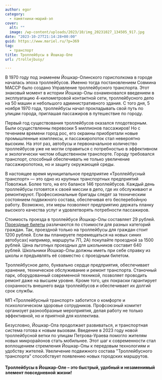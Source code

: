 ```yaml
---
author: egor
category:
  - памятники-марий-эл
cover:
  alt: ""
  image: /wp-content/uploads/2023/10/img_20231027_134505_917.jpg
date: "2023-10-27T21:14:28+00:00"
guid: https://www.mariel.ru/?p=369
tag:
  - транспорт
title: Троллейбусы в Йошкар-Оле
url: /trollejbusy/

---
```

В 1970 году под знаменем Йошкар-Олинского горисполкома в городе началась эпоха троллейбусов. Именно тогда постановлением Совмина МАССР было создано Управление троллейбусного транспорта. Этот знаковый момент в истории Йошкар-Олы ознаменовался введением в эксплуатацию 4-километровой контактной сети, троллейбусного депо на 50 машин и небольшого административного здания. С того дня, 5 ноября 1970 года, троллейбусы начал прокладывать свой путь по улицам города, приглашая пассажиров в путешествие по городу.

Первый год существования троллейбусов оказался плодотворным. Были осуществленны перевозки 5 миллионов пассажиров! Но с течением времени город рос, его окраины приобретали новые промышленные комплексы, и пассажиропоток стал невероятно высоким. На этот раз, автобусы и первоначальное количество троллейбусов уже не могли справиться с потребностью в эффективном и экологически чистом общественном транспорте. Городу требовался транспорт, способный обеспечивать не только увеличение пассажиропотока, но и защиту окружающей среды.

В настоящее время муниципальное предприятие «Троллейбусный транспорт» — это одно из крупных транспортных предприятий Поволжья. Более того, на его балансе 146 троллейбусов. Каждый день троллейбусы готовятся к своей миссии в депо, где их обслуживают и ремонтируют. Профессиональные бригады следят за техническим состоянием подвижного состава, обеспечивая его бесперебойную работу. Возможно, эти меры позволяют предприятию держать планку высокого качества услуг и удовлетворять потребности пассажиров.

Стоимость проезда в троллейбусе Йошкар-Олы составляет 29 рублей. [Проездные билеты](/proezdnoj-na-trollejbus/) различаются по стоимости для разных категорий граждан. Так, проездной только на троллейбусы для граждан стоит 1200 рублей. Если вы планируете перемещаться на новых синих автобусах( например, маршруты 7П, 2А) покупайте проездной за 1500 рублей. Цена льготных проездных для школьников составит 640 рублей. Школьники Йошкар-Олы должны иметь при себе справку из школы и предъявлять её совместно с проездным билетом.

Троллейбусное депо, буквально сердце предприятия, обеспечивает хранение, техническое обслуживание и ремонт транспорта. Станочный парк, оборудованный современной техникой, позволяет проводить ремонт даже на высшем уровне. Кроме того, цех покраски гарантирует сохранность внешнего вида троллейбусов и обеспечивает их долгий срок службы.

МП «Троллейбусный транспорт» заботится о комфорте и психологическом здоровье сотрудников. Профсоюзный комитет организует разнообразные мероприятия, делая работу не только эффективной, но и приятной для коллектива.

Безусловно, Йошкар-Ола продолжает развиваться, и транспортная система готова к новым вызовам. Введение в 2023 году новой троллейбусной ветки по улицам Петрова-Ураева помогло жителям новых микрорайонов стать мобильнее. Этот шаг к современности стал воплощением стремления Йошкар-Олы к передовым технологиям и удобству жителей. Увеличение подвижного состава "Троллейбусного транспорта" способствует появлению новых городских маршрутов.

#### Троллейбусы в Йошкар-Оле – это быстрый, удобный и незаменимый элемент повседневной жизни!
